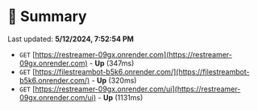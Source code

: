 # 📖 Summary
Last updated: **5/12/2024, 7:52:54 PM**

- `GET` [https://restreamer-09gx.onrender.com](https://restreamer-09gx.onrender.com) - **Up** (347ms)
- `GET` [https://filestreambot-b5k6.onrender.com/](https://filestreambot-b5k6.onrender.com/) - **Up** (320ms)
- `GET` [https://restreamer-09gx.onrender.com/ui](https://restreamer-09gx.onrender.com/ui) - **Up** (1131ms)
